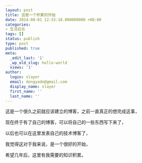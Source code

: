 ```yaml
---
layout: post
title: 这是一个积累的开始
date: 2014-08-01 12:33:18.000000000 +08:00
categories:
- 生活日志
tags: []
status: publish
type: post
published: true
meta:
  _edit_last: '1'
  _wp_old_slug: hello-world
  views: '1'
author:
  login: slayer
  email: dongyado@gmail.com
  display_name: slayer
  first_name: ''
  last_name: ''
---
```


这是一个很久之前就应该建立的博客，之前一直真正的想完成这事，

<!-- more -->

现在终于有了自己的博客，可以将自己的一些东西写下来了，

以后也可以在这里发表自己的技术博客了，

我觉得这对于我来说，是一个很好的开始，

希望几年后，这里有我需要的知识积累。


